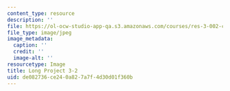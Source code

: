 ```yaml
---
content_type: resource
description: ''
file: https://ol-ocw-studio-app-qa.s3.amazonaws.com/courses/res-3-002-collaborative-design-and-creative-expression-with-arduino-microcontrollers-january-iap-2017/de082736ce240a827a7f4d30d01f360b_LP3-2.jpg
file_type: image/jpeg
image_metadata:
  caption: ''
  credit: ''
  image-alt: ''
resourcetype: Image
title: Long Project 3-2
uid: de082736-ce24-0a82-7a7f-4d30d01f360b
---
```

